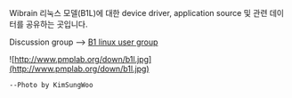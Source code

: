 Wibrain 리눅스 모델(B1L)에 대한 device driver, application source 및
관련 데이터를 공유하는 곳입니다.

Discussion group -->
[B1 linux user group](http://groups.google.com/group/b1l-lug)

![http://www.pmplab.org/down/b1l.jpg](http://www.pmplab.org/down/b1l.jpg)

`--Photo by KimSungWoo`